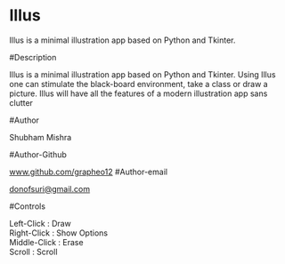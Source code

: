 # Illus

Illus is a minimal illustration app based on Python and Tkinter. 


#Description


Illus is a minimal illustration app based on Python and Tkinter. Using Illus one can stimulate the black-board environment, take a class or draw a picture. Illus will have all the features of a modern illustration app sans clutter


#Author

Shubham Mishra


#Author-Github

www.github.com/grapheo12
#Author-email


donofsuri@gmail.com

#Controls


Left-Click  :   Draw  
Right-Click :   Show Options  
Middle-Click    :   Erase  
Scroll  :   Scroll
